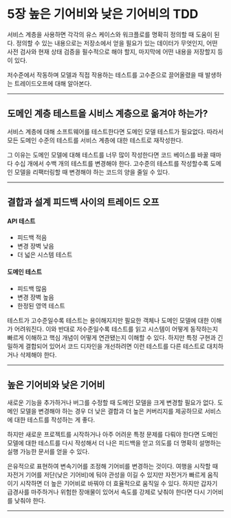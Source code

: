 # 5장 높은 기어비와 낮은 기어비의 TDD

서비스 계층을 사용하면 각각의 유스 케이스와 워크플로를 명확히 정의할 때 도움이 된다. 정의할 수 있는 내용으로는 저장소에서 얻을 필요가 있는 데이터가 무엇인지, 어떤 사전 검사와 현재 상태 검증을 필수적으로 해야 할지, 마지막에 어떤 내용을 저장할지 등이 있다.

저수준에서 작동하며 모델과 직접 작용하는 테스트를 고수준으로 끌어올렸을 때 발생하는 트레이드오프에 대해 알아본다.

---

## 도메인 계층 테스트을 시비스 계층으로 옮겨야 하는가?

서비스 계층에 대해 소프트웨어를 테스트한다면 도메인 모델 테스트가 필요없다. 따라서 모든 도메인 수준의 테스트를 서비스 계층에 대한 테스트로 재작성한다.

그 이유는 도메인 모델에 대해 테스트를 너무 많이 작성한다면 코드 베이스를 바꿀 때마다 수십 개에서 수백 개의 테스트를 변경해야 한다. 고수준의 테스트를 작성할수록 도메인 모델을 리팩터링할 때 변경해야 하는 코드의 양을 줄일 수 있다. 

---

## 결합과 설계 피드백 사이의 트레이드 오프

#### API 테스트
- 피드백 적음
- 변경 장벽 낮음
- 더 넓은 시스템 테스트

#### 도메인 테스트
- 피드백 많음
- 변경 장벽 높음
- 한정된 영역 테스트


테스트가 고수준일수록 테스트는 용이해지지만 필요한 객체나 도메인 모델에 대한 이해가 어려워진다. 이와 반대로 저수준일수록 테스트를 읽고 시스템이 어떻게 동작하는지 빠르게 이해하고 핵심 개념이 어떻게 연관됐는지 이해할 수 있다. 하지만 특정 구현과 긴밀하게 결합되어 있어서 코드 디자인을 개선하려면 이런 테스트를 다른 테스트로 대치하거나 삭제해야 한다.


---

## 높은 기어비와 낮은 기어비

새로운 기능을 추가하거나 버그를 수정할 때 도메인 모델을 크게 변경할 필요가 없다. 도메인 모델을 변경해야 하는 경우 더 낮은 결합과 더 높은 커버리지를 제공하므로 서비스에 대한 테스트를 작성하는 게 좋다.

하지만 새로운 프로젝트를 시작하거나 아주 어려운 특정 문제를 다뤄야 한다면 도메인 모델에 대한 테스트를 다시 작성해서 더 나은 피드백을 얻고 의도를 더 명확히 설명하는 실행 가능한 문서를 얻을 수 있다. 

은유적으로 표현하여 변속기어를 조정해 기어비를 변경하는 것이다. 여행을 시작할 때 자전거 기어를 저단(낮은 기어비)에 둬야 관성을 이길 수 있지만 자전거가 빠르게 움직이기 시작하면 더 높은 기어비로 바꿔야 더 효율적으로 움직일 수 있다. 하지만 갑자기 급경사를 마주하거나 위험한 장애물이 있어서 속도를 강제로 낮춰야 한다면 다시 기어비를 낮춰야 한다.

---

